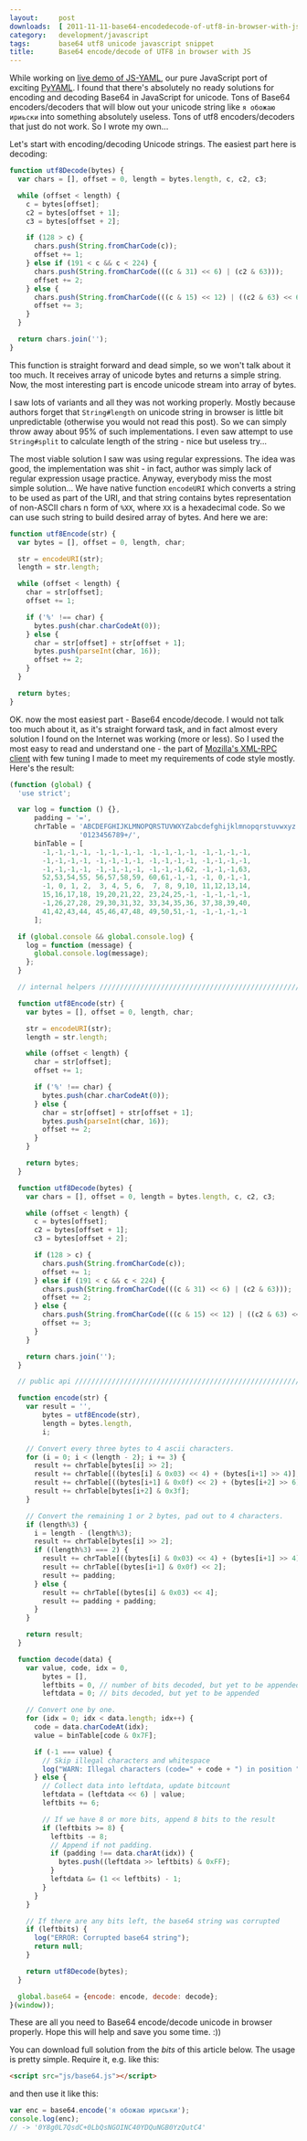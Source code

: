 ```yaml
---
layout:     post
downloads:  [ 2011-11-11-base64-encodedecode-of-utf8-in-browser-with-js ]
category:   development/javascript
tags:       base64 utf8 unicode javascript snippet
title:      Base64 encode/decode of UTF8 in browser with JS
---
```


While working on [live demo of JS-YAML][1], our pure JavaScript port of exciting
[PyYAML][2]. I found that there's absolutely no ready solutions for encoding and
decoding Base64 in JavaScript for unicode. Tons of Base64 encoders/decoders that
will blow out your unicode string like `я обожаю ириьски` into something
absolutely useless. Tons of utf8 encoders/decoders that just do not work.
So I wrote my own...

Let's start with encoding/decoding Unicode strings. The easiest part here is
decoding:

``` javascript
function utf8Decode(bytes) {
  var chars = [], offset = 0, length = bytes.length, c, c2, c3;

  while (offset < length) {
    c = bytes[offset];
    c2 = bytes[offset + 1];
    c3 = bytes[offset + 2];

    if (128 > c) {
      chars.push(String.fromCharCode(c));
      offset += 1;
    } else if (191 < c && c < 224) {
      chars.push(String.fromCharCode(((c & 31) << 6) | (c2 & 63)));
      offset += 2;
    } else {
      chars.push(String.fromCharCode(((c & 15) << 12) | ((c2 & 63) << 6) | (c3 & 63)));
      offset += 3;
    }
  }

  return chars.join('');
}
```

This function is straight forward and dead simple, so we won't talk about it too
much. It receives array of unicode bytes and returns a simple string. Now, the
most interesting part is encode unicode stream into array of bytes.


I saw lots of variants and all they was not working properly. Mostly because
authors forget that `String#length` on unicode string in browser is little bit
unpredictable (otherwise  you would not read this post). So we can simply throw
away about 95% of such implementations. I even saw attempt to use `String#split`
to calculate length of the string - nice but useless try...

The most viable solution I saw was using regular expressions. The idea was good,
the implementation was shit - in fact, author was simply lack of regular
expression usage practice. Anyway, everybody  miss the most simple solution...
We have native function `encodeURI` which converts a string to be used as part
of the URI, and that string contains bytes representation of non-ASCII chars n
form of `%XX`, where `XX` is a hexadecimal code. So we can use such string to
build desired array of bytes. And here we are:

``` javascript
function utf8Encode(str) {
  var bytes = [], offset = 0, length, char;

  str = encodeURI(str);
  length = str.length;

  while (offset < length) {
    char = str[offset];
    offset += 1;

    if ('%' !== char) {
      bytes.push(char.charCodeAt(0));
    } else {
      char = str[offset] + str[offset + 1];
      bytes.push(parseInt(char, 16));
      offset += 2;
    }
  }

  return bytes;
}
```

OK. now the most easiest part - Base64 encode/decode. I would not talk too much
about it, as it's straight forward task, and in fact almost every solution I
found on the Internet was working (more or less). So I used the most easy to
read and understand one - the part of [Mozilla's XML-RPC client][3] with few
tuning I made to meet my requirements of code style mostly. Here's the result:

``` javascript
(function (global) {
  'use strict';

  var log = function () {},
      padding = '=',
      chrTable = 'ABCDEFGHIJKLMNOPQRSTUVWXYZabcdefghijklmnopqrstuvwxyz' +
                 '0123456789+/',
      binTable = [
        -1,-1,-1,-1, -1,-1,-1,-1, -1,-1,-1,-1, -1,-1,-1,-1,
        -1,-1,-1,-1, -1,-1,-1,-1, -1,-1,-1,-1, -1,-1,-1,-1,
        -1,-1,-1,-1, -1,-1,-1,-1, -1,-1,-1,62, -1,-1,-1,63,
        52,53,54,55, 56,57,58,59, 60,61,-1,-1, -1, 0,-1,-1,
        -1, 0, 1, 2,  3, 4, 5, 6,  7, 8, 9,10, 11,12,13,14,
        15,16,17,18, 19,20,21,22, 23,24,25,-1, -1,-1,-1,-1,
        -1,26,27,28, 29,30,31,32, 33,34,35,36, 37,38,39,40,
        41,42,43,44, 45,46,47,48, 49,50,51,-1, -1,-1,-1,-1
      ];

  if (global.console && global.console.log) {
    log = function (message) {
      global.console.log(message);
    };
  }

  // internal helpers //////////////////////////////////////////////////////////

  function utf8Encode(str) {
    var bytes = [], offset = 0, length, char;

    str = encodeURI(str);
    length = str.length;

    while (offset < length) {
      char = str[offset];
      offset += 1;

      if ('%' !== char) {
        bytes.push(char.charCodeAt(0));
      } else {
        char = str[offset] + str[offset + 1];
        bytes.push(parseInt(char, 16));
        offset += 2;
      }
    }

    return bytes;
  }

  function utf8Decode(bytes) {
    var chars = [], offset = 0, length = bytes.length, c, c2, c3;

    while (offset < length) {
      c = bytes[offset];
      c2 = bytes[offset + 1];
      c3 = bytes[offset + 2];

      if (128 > c) {
        chars.push(String.fromCharCode(c));
        offset += 1;
      } else if (191 < c && c < 224) {
        chars.push(String.fromCharCode(((c & 31) << 6) | (c2 & 63)));
        offset += 2;
      } else {
        chars.push(String.fromCharCode(((c & 15) << 12) | ((c2 & 63) << 6) | (c3 & 63)));
        offset += 3;
      }
    }

    return chars.join('');
  }

  // public api ////////////////////////////////////////////////////////////////

  function encode(str) {
    var result = '',
        bytes = utf8Encode(str),
        length = bytes.length,
        i;

    // Convert every three bytes to 4 ascii characters.
    for (i = 0; i < (length - 2); i += 3) {
      result += chrTable[bytes[i] >> 2];
      result += chrTable[((bytes[i] & 0x03) << 4) + (bytes[i+1] >> 4)];
      result += chrTable[((bytes[i+1] & 0x0f) << 2) + (bytes[i+2] >> 6)];
      result += chrTable[bytes[i+2] & 0x3f];
    }

    // Convert the remaining 1 or 2 bytes, pad out to 4 characters.
    if (length%3) {
      i = length - (length%3);
      result += chrTable[bytes[i] >> 2];
      if ((length%3) === 2) {
        result += chrTable[((bytes[i] & 0x03) << 4) + (bytes[i+1] >> 4)];
        result += chrTable[(bytes[i+1] & 0x0f) << 2];
        result += padding;
      } else {
        result += chrTable[(bytes[i] & 0x03) << 4];
        result += padding + padding;
      }
    }

    return result;
  }

  function decode(data) {
    var value, code, idx = 0,
        bytes = [],
        leftbits = 0, // number of bits decoded, but yet to be appended
        leftdata = 0; // bits decoded, but yet to be appended

    // Convert one by one.
    for (idx = 0; idx < data.length; idx++) {
      code = data.charCodeAt(idx);
      value = binTable[code & 0x7F];

      if (-1 === value) {
        // Skip illegal characters and whitespace
        log("WARN: Illegal characters (code=" + code + ") in position " + idx);
      } else {
        // Collect data into leftdata, update bitcount
        leftdata = (leftdata << 6) | value;
        leftbits += 6;

        // If we have 8 or more bits, append 8 bits to the result
        if (leftbits >= 8) {
          leftbits -= 8;
          // Append if not padding.
          if (padding !== data.charAt(idx)) {
            bytes.push((leftdata >> leftbits) & 0xFF);
          }
          leftdata &= (1 << leftbits) - 1;
        }
      }
    }

    // If there are any bits left, the base64 string was corrupted
    if (leftbits) {
      log("ERROR: Corrupted base64 string");
      return null;
    }

    return utf8Decode(bytes);
  }

  global.base64 = {encode: encode, decode: decode};
}(window));
```

These are all you need to Base64 encode/decode unicode in browser properly. Hope
this will help and save you some time. :))

You can download full solution from the _bits_ of this article below. The usage
is pretty simple. Require it, e.g. like this:

``` html
<script src="js/base64.js"></script>
```

and then use it like this:

``` javascript
var enc = base64.encode('я обожаю ириськи');
console.log(enc);
// -> '0Y8g0L7QsdC+0LbQsNGOINC40YDQuNGB0YzQutC4'
```


[1]: http://nodeca.github.com/js-yaml/
[2]: http://pyyaml.org/
[3]: http://lxr.mozilla.org/mozilla/source/extensions/xml-rpc/src/nsXmlRpcClient.js

